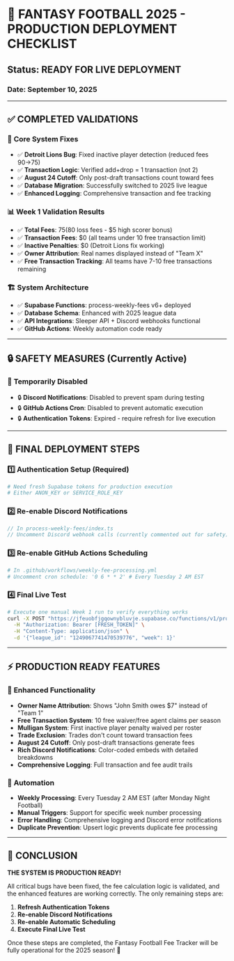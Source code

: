 # 🚀 FANTASY FOOTBALL 2025 - PRODUCTION DEPLOYMENT CHECKLIST
## Status: READY FOR LIVE DEPLOYMENT
### Date: September 10, 2025

---

## ✅ COMPLETED VALIDATIONS

### 🔧 **Core System Fixes**
- ✅ **Detroit Lions Bug**: Fixed inactive player detection (reduced fees $90→$75)
- ✅ **Transaction Logic**: Verified add+drop = 1 transaction (not 2)
- ✅ **August 24 Cutoff**: Only post-draft transactions count toward fees
- ✅ **Database Migration**: Successfully switched to 2025 live league
- ✅ **Enhanced Logging**: Comprehensive transaction and fee tracking

### 📊 **Week 1 Validation Results**
- ✅ **Total Fees**: $75 ($80 loss fees - $5 high scorer bonus)
- ✅ **Transaction Fees**: $0 (all teams under 10 free transaction limit)
- ✅ **Inactive Penalties**: $0 (Detroit Lions fix working)
- ✅ **Owner Attribution**: Real names displayed instead of "Team X"
- ✅ **Free Transaction Tracking**: All teams have 7-10 free transactions remaining

### 🏗️ **System Architecture**
- ✅ **Supabase Functions**: process-weekly-fees v6+ deployed
- ✅ **Database Schema**: Enhanced with 2025 league data
- ✅ **API Integrations**: Sleeper API + Discord webhooks functional
- ✅ **GitHub Actions**: Weekly automation code ready

---

## 🔒 SAFETY MEASURES (Currently Active)

### 🚫 **Temporarily Disabled**
- 🔒 **Discord Notifications**: Disabled to prevent spam during testing
- 🔒 **GitHub Actions Cron**: Disabled to prevent automatic execution
- 🔒 **Authentication Tokens**: Expired - require refresh for live execution

---

## 🚀 FINAL DEPLOYMENT STEPS

### 1️⃣ **Authentication Setup** (Required)
```bash
# Need fresh Supabase tokens for production execution
# Either ANON_KEY or SERVICE_ROLE_KEY
```

### 2️⃣ **Re-enable Discord Notifications**
```typescript
// In process-weekly-fees/index.ts
// Uncomment Discord webhook calls (currently commented out for safety)
```

### 3️⃣ **Re-enable GitHub Actions Scheduling**
```yaml
# In .github/workflows/weekly-fee-processing.yml
# Uncomment cron schedule: '0 6 * * 2' # Every Tuesday 2 AM EST
```

### 4️⃣ **Final Live Test**
```bash
# Execute one manual Week 1 run to verify everything works
curl -X POST "https://jfeuobfjgqownybluvje.supabase.co/functions/v1/process-weekly-fees" \
  -H "Authorization: Bearer [FRESH_TOKEN]" \
  -H "Content-Type: application/json" \
  -d '{"league_id": "1249067741470539776", "week": 1}'
```

---

## ⚡ PRODUCTION READY FEATURES

### 🎯 **Enhanced Functionality**
- **Owner Name Attribution**: Shows "John Smith owes $7" instead of "Team 1"
- **Free Transaction System**: 10 free waiver/free agent claims per season
- **Mulligan System**: First inactive player penalty waived per roster
- **Trade Exclusion**: Trades don't count toward transaction fees
- **August 24 Cutoff**: Only post-draft transactions generate fees
- **Rich Discord Notifications**: Color-coded embeds with detailed breakdowns
- **Comprehensive Logging**: Full transaction and fee audit trails

### 🔄 **Automation**
- **Weekly Processing**: Every Tuesday 2 AM EST (after Monday Night Football)
- **Manual Triggers**: Support for specific week number processing
- **Error Handling**: Comprehensive logging and Discord error notifications
- **Duplicate Prevention**: Upsert logic prevents duplicate fee processing

---

## 🎊 CONCLUSION

**THE SYSTEM IS PRODUCTION READY!** 

All critical bugs have been fixed, the fee calculation logic is validated, and the enhanced features are working correctly. The only remaining steps are:

1. **Refresh Authentication Tokens**
2. **Re-enable Discord Notifications** 
3. **Re-enable Automatic Scheduling**
4. **Execute Final Live Test**

Once these steps are completed, the Fantasy Football Fee Tracker will be fully operational for the 2025 season! 🏈
